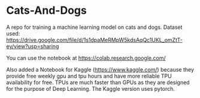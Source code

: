 # Cats-And-Dogs
A repo for training a machine learning model on cats and dogs.
Dataset used:
https://drive.google.com/file/d/1s1dpaMeRMpW5kdsAqQc1UKL_omZtT-ey/view?usp=sharing

You can use the notebook at https://colab.research.google.com/

Also added a Notebook for Kaggle (https://www.kaggle.com/) because they provide free weekly gpu and tpu hours and have more reliable TPU availability for free. TPUs are much faster than GPUs as they are designed for the purpose of Deep Learning. The Kaggle version uses pytorch.
